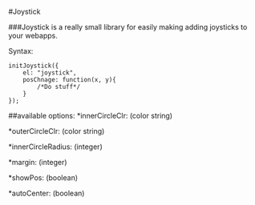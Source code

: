 #Joystick

###Joystick is a really small library for easily making adding joysticks to your webapps.

Syntax:
```
initJoystick({
	el: "joystick",
	posChnage: function(x, y){
		/*Do stuff*/
	}
});
```

##available options:
*innerCircleClr: (color string)

*outerCircleClr: (color string)

*innerCircleRadius: (integer)

*margin: (integer)

*showPos: (boolean)

*autoCenter: (boolean)
